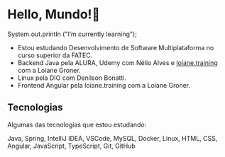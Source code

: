 # Hello, Mundo!🌱

System.out.println ("I’m currently learning");

- Estou estudando Desenvolvimento de Software Multiplataforma no curso superior da FATEC. 
- Backend Java pela ALURA, Udemy com Nélio Alves e [loiane.training](https://loiane.training/) com a Loiane Groner.
- Linux pela DIO com Denilson Bonatti. 
- Frontend Angular pela loiane.training com a Loiane Groner.
            
## Tecnologias


<p>Algumas das tecnologias que estou estudando:</p>

Java, Spring, IntelliJ IDEA, VSCode, MySQL, Docker, Linux, HTML, CSS, Angular, JavaScript, TypeScript, Git, GitHub

<!---
Triliam/Triliam is a ✨ special ✨ repository because its `README.md` (this file) appears on your GitHub profile.
You can click the Preview link to take a look at your changes.
--->
